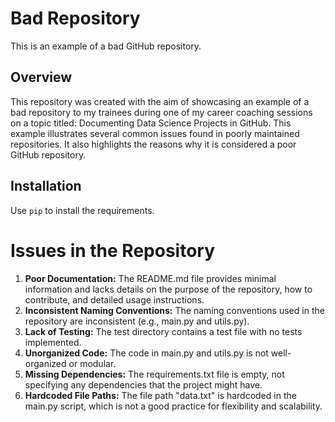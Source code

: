 # Bad Repository

This is an example of a bad GitHub repository.


## Overview
This repository was created with the aim of showcasing an example of a bad repository to my trainees during one of my career coaching sessions on a topic titled: Documenting Data Science Projects in GitHub. This example illustrates several common issues found in poorly maintained repositories. It also highlights the reasons why it is considered a poor GitHub repository.


## Installation

Use `pip` to install the requirements.


# Issues in the Repository
1. **Poor Documentation:** The README.md file provides minimal information and lacks details on the purpose of the repository, how to contribute, and detailed usage instructions.
2. **Inconsistent Naming Conventions:** The naming conventions used in the repository are inconsistent (e.g., main.py and utils.py).
3. **Lack of Testing:** The test directory contains a test file with no tests implemented.
4. **Unorganized Code:** The code in main.py and utils.py is not well-organized or modular.
5. **Missing Dependencies:** The requirements.txt file is empty, not specifying any dependencies that the project might have.
6. **Hardcoded File Paths:** The file path "data.txt" is hardcoded in the main.py script, which is not a good practice for flexibility and scalability.
